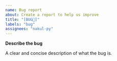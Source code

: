 ```yaml
---
name: Bug report
about: Create a report to help us improve
title: "[BUG🐛]"
labels: "bug"
assignees: "nakul-py"
---
```


**Describe the bug**

A clear and concise description of what the bug is.

<!--
 **To Reproduce**

Steps to reproduce the behavior:

1. Go to '...'
2. Click on '...'
3. Unexpected behavior '...'

-->

<!-- 
**Expected behavior**

A clear and concise description of what you expected to happen.

-->

<!--
**Screenshots**

If applicable, add screenshots to help explain your problem.

**Backend informations**

- OS: [e.g. Windows, Ubuntu, MacOS]
- Browser [e.g. Firefox, Chrome, Safari]

-->
<!--
**Additional context**

Add any other context about the problem here.
-->